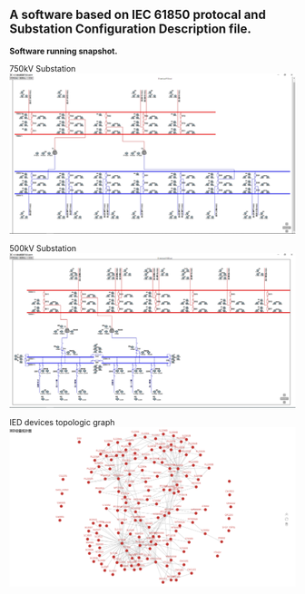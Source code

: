## A software based on IEC 61850 protocal and Substation Configuration Description file.
**Software running snapshot.**

750kV Substation
![1.png](./1.PNG)

500kV Substation
![demo.png](./demo.PNG)

IED devices topologic graph
![topologic_graph](./IEDs.PNG)
